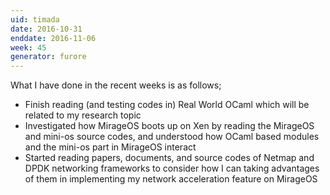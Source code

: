 ```yaml
---
uid: timada
date: 2016-10-31
enddate: 2016-11-06
week: 45
generator: furore
---
```


What I have done in the recent weeks is as follows;
 - Finish reading (and testing codes in) Real World OCaml which will be related to my research topic
 - Investigated how MirageOS boots up on Xen by reading the MirageOS and mini-os source codes, and understood how OCaml based modules and the mini-os part in MirageOS interact
 - Started reading papers, documents, and source codes of Netmap and DPDK networking frameworks to consider how I can taking advantages of them in implementing my network acceleration feature on MirageOS

